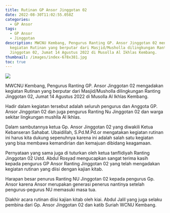 ```yaml
---
title: Rutinan GP Ansor Jinggotan 02
date: 2022-08-30T11:02:55.058Z
categories:
  - GP Ansor
tags:
  - GP Ansor
  - Jinggotan
description: MWCNU Kembang, Pengurus Ranting GP. Ansor Jinggotan 02 mengadakan
  kegiatan Rutinan yang berputar dari Masjid/Musholla dilingkungan Ranting
  Jinggotan 02, Jumat 14 Agustus 2022 di Musolla Al Ikhlas Kembang.
thumbnail: /images/index-678x381.jpg
toc: true
---
```

<!--StartFragment-->

![](/images/index-678x381.jpg)

MWCNU Kembang, Pengurus Ranting GP. Ansor Jinggotan 02 mengadakan kegiatan Rutinan yang berputar dari Masjid/Musholla dilingkungan Ranting Jinggotan 02, Jumat 14 Agustus 2022 di Musolla Al Ikhlas Kembang.

Hadir dalam kegiatan tersebut adalah seluruh pengurus dan Anggota GP. Ansor Jinggotan 02 dan juga pengurus Ranting Nu Jinggotan 02 dan warga sekitar lingkungan mushlla Al Ikhlas.

Dalam sambutannya ketua Gp. Ansor Jinggotan 02 yang diwakili Ketua Kebanseran Sahabat. Ubaidillah, S.Pd.M.Pd.or mengatakan kegiatan rutinan ini harus kita dukung sepenuhnya karena ini adalah salah satu kegiatan yang bisa membawa kemandirian dan kemajuan dibidang keagamaan.

Pernyataan yang sama juga di tuturkan oleh ketua tanflidiyah Ranting Jinggotan 02 Ustd. Abdul Rosyad mengucapkan sangat terima kasih kepada pengurus GP Ansor Ranting Jinggotan 02 yang telah mengadakan kegiatan rutinan yang diisi dengan kajian kitab.

Harapan besar penurus Ranting NU Jinggotan 02 kepada pengurus Gp. Ansor karena Ansor merupakan generasi penerus nantinya setelah pengurus-pegurus NU memasuki masa tua.

Diakhir acara rutinan diisi kajian kitab oleh kiai. Abdul Jalil yang juga selaku pembina dari Gp. Ansor Jinggotan 02 dan katib Suriah WCNU Kembang.

<!--EndFragment-->
